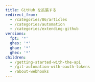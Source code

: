 ```yaml
---
title: GitHub を拡張する
redirect_from:
  - /categories/86/articles
  - /categories/automation
  - /categories/extending-github
versions:
  fpt: '*'
  ghes: '*'
  ghae: '*'
  ghec: '*'
children:
  - /getting-started-with-the-api
  - /git-automation-with-oauth-tokens
  - /about-webhooks
---
```


